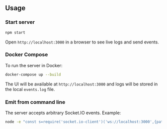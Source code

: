 ## Usage

### Start server

```bash
npm start
```

Open `http://localhost:3000` in a browser to see live logs and send events.

### Docker Compose

To run the server in Docker:

```bash
docker-compose up --build
```

The UI will be available at `http://localhost:3000` and logs will be
stored in the local `events.log` file.

### Emit from command line

The server accepts arbitrary Socket.IO events. Example:

```bash
node -e "const s=require('socket.io-client')('ws://localhost:3000',{path:'/socket/',transports:['websocket']});s.once('42room',()=>{s.emit('message',{type: info, code: 200, text: welcome, data: null});console.log('✔ sent virtual_currency_deposit');s.close();});"
```

